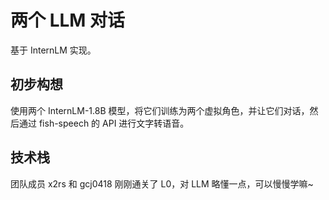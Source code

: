 # 两个 LLM 对话

基于 InternLM 实现。

## 初步构想

使用两个 InternLM-1.8B 模型，将它们训练为两个虚拟角色，并让它们对话，然后通过 fish-speech 的 API 进行文字转语音。

## 技术栈

团队成员 x2rs 和 gcj0418 刚刚通关了 L0，对 LLM 略懂一点，可以慢慢学嘛~